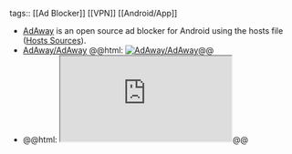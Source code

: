 tags:: [[Ad Blocker]] [[VPN]] [[Android/App]]

- [AdAway](https://adaway.org/) is an open source ad blocker for Android using the hosts file ([Hosts Sources](https://github.com/AdAway/AdAway/wiki/HostsSources)).
- [AdAway/AdAway](https://github.com/AdAway/AdAway)
  @@html: <a href="https://github.com/AdAway/AdAway/"><img src="https://github-readme-stats-astronomer.vercel.app/api/pin/?username=AdAway&repo=AdAway&theme=tokyonight" alt="AdAway/AdAway"/></a>@@
- @@html: <iframe src="https://adaway.org/hosts.txt" class="browser-tab"></iframe>@@